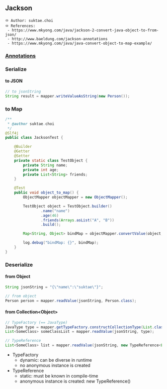 ## Jackson

```
ㅁ Author: suktae.choi
ㅁ References:
 - https://www.mkyong.com/java/jackson-2-convert-java-object-to-from-json/
 - http://www.baeldung.com/jackson-annotations
 - https://www.mkyong.com/java/java-convert-object-to-map-example/
```

### [Annotations](http://www.baeldung.com/jackson-annotations)

### Serialize
#### to JSON
```java
// to jsonString
String result = mapper.writeValueAsString(new Person());
```

### to Map
```java
/**
 * @author suktae.choi
 */
@Slf4j
public class JacksonTest {

    @Builder
    @Getter
    @Setter
    private static class TestObject {
        private String name;
        private int age;
        private List<String> friends;
    }

    @Test
    public void object_to_map() {
        ObjectMapper objectMapper = new ObjectMapper();

        TestObject object = TestObject.builder()
                .name("name")
                .age(46)
                .friends(Arrays.asList("A", "B"))
                .build();

        Map<String, Object> bindMap = objectMapper.convertValue(object, Map.class);

        log.debug("bindMap: {}", bindMap);
    }
}
```

### Deserialize
#### from Object
```java
String jsonString = "{\"name\":\"suktae\"}";

// from object
Person person = mapper.readValue(jsonString, Person.class);
```

#### from Collection\<Object>
```java
// TypeFactory (== JavaType)
JavaType type = mapper.getTypeFactory.constructCollectionType(List.class, SomeClass.class);
List<SomeClass> someClassList = mapper.readValue(jsonString, type);

// TypeReference
List<SomeClass> list = mapper.readValue(jsonString, new TypeReference<List<SomeClass>>() {});
```

- TypeFactory
  - dynamic: can be diverse in runtime
  - no anonymous instance is created 
- TypeReference
  - static: must be known in compile-time
  - anonymous instance is created: new TypeReference()
